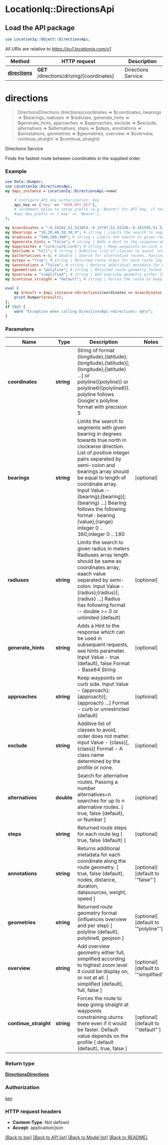 # LocationIq::DirectionsApi

## Load the API package
```perl
use LocationIq::Object::DirectionsApi;
```

All URIs are relative to *https://eu1.locationiq.com/v1*

Method | HTTP request | Description
------------- | ------------- | -------------
[**directions**](DirectionsApi.md#directions) | **GET** /directions/driving/{coordinates} | Directions Service


# **directions**
> DirectionsDirections directions(coordinates => $coordinates, bearings => $bearings, radiuses => $radiuses, generate_hints => $generate_hints, approaches => $approaches, exclude => $exclude, alternatives => $alternatives, steps => $steps, annotations => $annotations, geometries => $geometries, overview => $overview, continue_straight => $continue_straight)

Directions Service

Finds the fastest route between coordinates in the supplied order.

### Example 
```perl
use Data::Dumper;
use LocationIq::DirectionsApi;
my $api_instance = LocationIq::DirectionsApi->new(

    # Configure API key authorization: key
    api_key => {'key' => 'YOUR_API_KEY'},
    # uncomment below to setup prefix (e.g. Bearer) for API key, if needed
    #api_key_prefix => {'key' => 'Bearer'},
);

my $coordinates = "-0.16102,51.523854;-0.15797,51.52326;-0.161593,51.522550"; # string | String of format {longitude},{latitude};{longitude},{latitude}[;{longitude},{latitude} ...] or polyline({polyline}) or polyline6({polyline6}). polyline follows Google's polyline format with precision 5
my $bearings = "10,20;40,30;30,9"; # string | Limits the search to segments with given bearing in degrees towards true north in clockwise direction. List of positive integer pairs separated by semi-colon and bearings array should be equal to length of coordinate array. Input Value :- {bearing};{bearing}[;{bearing} ...] Bearing follows the following format : bearing {value},{range} integer 0 .. 360,integer 0 .. 180
my $radiuses = "500;200;300"; # string | Limits the search to given radius in meters Radiuses array length should be same as coordinates array, eaach value separated by semi-colon. Input Value - {radius};{radius}[;{radius} ...] Radius has following format :- double >= 0 or unlimited (default)
my $generate_hints = "false"; # string | Adds a Hint to the response which can be used in subsequent requests, see hints parameter. Input Value - true (default), false Format - Base64 String
my $approaches = "curb;curb;curb"; # string | Keep waypoints on curb side. Input Value - {approach};{approach}[;{approach} ...] Format - curb or unrestricted (default)
my $exclude = "toll"; # string | Additive list of classes to avoid, order does not matter. input Value - {class}[,{class}] Format - A class name determined by the profile or none.
my $alternatives = 0; # double | Search for alternative routes. Passing a number alternatives=n searches for up to n alternative routes. [ true, false (default), or Number ]
my $steps = "true"; # string | Returned route steps for each route leg [ true, false (default) ]
my $annotations = "false"; # string | Returns additional metadata for each coordinate along the route geometry.  [ true, false (default), nodes, distance, duration, datasources, weight, speed ]
my $geometries = "polyline"; # string | Returned route geometry format (influences overview and per step) [ polyline (default), polyline6, geojson ]
my $overview = "simplified"; # string | Add overview geometry either full, simplified according to highest zoom level it could be display on, or not at all. [ simplified (default), full, false ]
my $continue_straight = "default"; # string | Forces the route to keep going straight at waypoints constraining uturns there even if it would be faster. Default value depends on the profile [ default (default), true, false ]

eval { 
    my $result = $api_instance->directions(coordinates => $coordinates, bearings => $bearings, radiuses => $radiuses, generate_hints => $generate_hints, approaches => $approaches, exclude => $exclude, alternatives => $alternatives, steps => $steps, annotations => $annotations, geometries => $geometries, overview => $overview, continue_straight => $continue_straight);
    print Dumper($result);
};
if ($@) {
    warn "Exception when calling DirectionsApi->directions: $@\n";
}
```

### Parameters

Name | Type | Description  | Notes
------------- | ------------- | ------------- | -------------
 **coordinates** | **string**| String of format {longitude},{latitude};{longitude},{latitude}[;{longitude},{latitude} ...] or polyline({polyline}) or polyline6({polyline6}). polyline follows Google&#39;s polyline format with precision 5 | 
 **bearings** | **string**| Limits the search to segments with given bearing in degrees towards true north in clockwise direction. List of positive integer pairs separated by semi-colon and bearings array should be equal to length of coordinate array. Input Value :- {bearing};{bearing}[;{bearing} ...] Bearing follows the following format : bearing {value},{range} integer 0 .. 360,integer 0 .. 180 | [optional] 
 **radiuses** | **string**| Limits the search to given radius in meters Radiuses array length should be same as coordinates array, eaach value separated by semi-colon. Input Value - {radius};{radius}[;{radius} ...] Radius has following format :- double &gt;&#x3D; 0 or unlimited (default) | [optional] 
 **generate_hints** | **string**| Adds a Hint to the response which can be used in subsequent requests, see hints parameter. Input Value - true (default), false Format - Base64 String | [optional] 
 **approaches** | **string**| Keep waypoints on curb side. Input Value - {approach};{approach}[;{approach} ...] Format - curb or unrestricted (default) | [optional] 
 **exclude** | **string**| Additive list of classes to avoid, order does not matter. input Value - {class}[,{class}] Format - A class name determined by the profile or none. | [optional] 
 **alternatives** | **double**| Search for alternative routes. Passing a number alternatives&#x3D;n searches for up to n alternative routes. [ true, false (default), or Number ] | [optional] 
 **steps** | **string**| Returned route steps for each route leg [ true, false (default) ] | [optional] 
 **annotations** | **string**| Returns additional metadata for each coordinate along the route geometry.  [ true, false (default), nodes, distance, duration, datasources, weight, speed ] | [optional] [default to &#39;&quot;false&quot;&#39;]
 **geometries** | **string**| Returned route geometry format (influences overview and per step) [ polyline (default), polyline6, geojson ] | [optional] [default to &#39;&quot;polyline&quot;&#39;]
 **overview** | **string**| Add overview geometry either full, simplified according to highest zoom level it could be display on, or not at all. [ simplified (default), full, false ] | [optional] [default to &#39;&quot;simplified&quot;&#39;]
 **continue_straight** | **string**| Forces the route to keep going straight at waypoints constraining uturns there even if it would be faster. Default value depends on the profile [ default (default), true, false ] | [optional] [default to &#39;&quot;default&quot;&#39;]

### Return type

[**DirectionsDirections**](DirectionsDirections.md)

### Authorization

[key](../README.md#key)

### HTTP request headers

 - **Content-Type**: Not defined
 - **Accept**: application/json

[[Back to top]](#) [[Back to API list]](../README.md#documentation-for-api-endpoints) [[Back to Model list]](../README.md#documentation-for-models) [[Back to README]](../README.md)

